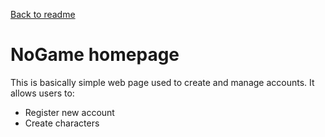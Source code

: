 [Back to readme](/README.md)

# NoGame homepage

This is basically simple web page used to create and manage accounts.
It allows users to:

* Register new account
* Create characters


